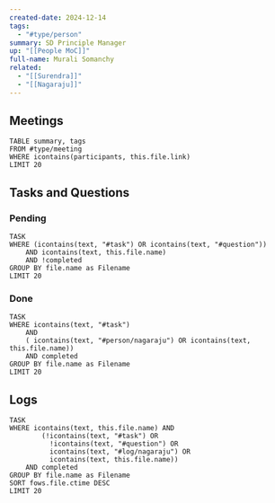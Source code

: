 ```yaml
---
created-date: 2024-12-14
tags:
  - "#type/person"
summary: SD Principle Manager
up: "[[People MoC]]"
full-name: Murali Somanchy
related:
  - "[[Surendra]]"
  - "[[Nagaraju]]"
---
```


## Meetings

```dataview
TABLE summary, tags
FROM #type/meeting
WHERE icontains(participants, this.file.link)
LIMIT 20
```

## Tasks and Questions

### Pending

```dataview
TASK
WHERE (icontains(text, "#task") OR icontains(text, "#question"))
	AND icontains(text, this.file.name)
	AND !completed
GROUP BY file.name as Filename
LIMIT 20
```

### Done

```dataview
TASK
WHERE icontains(text, "#task")
	AND 
	( icontains(text, "#person/nagaraju") OR icontains(text, this.file.name))
	AND completed
GROUP BY file.name as Filename
LIMIT 20
```

## Logs

```dataview
TASK
WHERE icontains(text, this.file.name) AND 
		(!icontains(text, "#task") OR
		  !icontains(text, "#question") OR
		  icontains(text, "#log/nagaraju") OR
		  icontains(text, this.file.name))
	AND completed
GROUP BY file.name as Filename
SORT fows.file.ctime DESC
LIMIT 20
```
